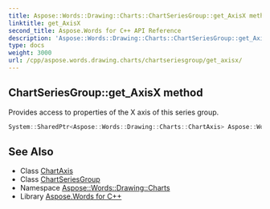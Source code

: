 ```yaml
---
title: Aspose::Words::Drawing::Charts::ChartSeriesGroup::get_AxisX method
linktitle: get_AxisX
second_title: Aspose.Words for C++ API Reference
description: 'Aspose::Words::Drawing::Charts::ChartSeriesGroup::get_AxisX method. Provides access to properties of the X axis of this series group in C++.'
type: docs
weight: 3000
url: /cpp/aspose.words.drawing.charts/chartseriesgroup/get_axisx/
---
```

## ChartSeriesGroup::get_AxisX method


Provides access to properties of the X axis of this series group.

```cpp
System::SharedPtr<Aspose::Words::Drawing::Charts::ChartAxis> Aspose::Words::Drawing::Charts::ChartSeriesGroup::get_AxisX()
```

## See Also

* Class [ChartAxis](../../chartaxis/)
* Class [ChartSeriesGroup](../)
* Namespace [Aspose::Words::Drawing::Charts](../../)
* Library [Aspose.Words for C++](../../../)
